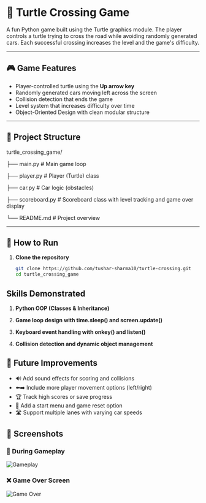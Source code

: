 # 🐢 Turtle Crossing Game

A fun Python game built using the Turtle graphics module. The player controls a turtle trying to cross the road while avoiding randomly generated cars. 
Each successful crossing increases the level and the game's difficulty.

---

## 🎮 Game Features

- Player-controlled turtle using the **Up arrow key**
- Randomly generated cars moving left across the screen
- Collision detection that ends the game
- Level system that increases difficulty over time
- Object-Oriented Design with clean modular structure

---

## 📁 Project Structure

turtle_crossing_game/

├── main.py # Main game loop

├── player.py # Player (Turtle) class

├── car.py # Car logic (obstacles)

├── scoreboard.py # Scoreboard class with level tracking and game over display

└── README.md # Project overview


---

## 🚀 How to Run

1. **Clone the repository**  
   ```bash
   git clone https://github.com/tushar-sharma10/turtle-crossing.git
   cd turtle_crossing_game

## Skills Demonstrated

1. **Python OOP (Classes & Inheritance)**

2. **Game loop design with time.sleep() and screen.update()**

3. **Keyboard event handling with onkey() and listen()**

4. **Collision detection and dynamic object management**

## 🧠 Future Improvements

- 🔊 Add sound effects for scoring and collisions  
- ⬅️➡️ Include more player movement options (left/right)  
- 🏆 Track high scores or save progress  
- 🏁 Add a start menu and game reset option  
- 🛣 Support multiple lanes with varying car speeds

## 📸 Screenshots

### 🐢 During Gameplay
![Gameplay](screenshots/screenshot1.png)

### ❌ Game Over Screen
![Game Over](screenshots/screenshot2.png)





